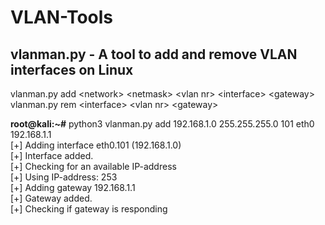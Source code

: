 # VLAN-Tools

## vlanman.py - A tool to add and remove VLAN interfaces on Linux  
  
vlanman.py add &lt;network&gt; &lt;netmask&gt; &lt;vlan nr&gt; &lt;interface&gt; &lt;gateway&gt;  
vlanman.py rem &lt;interface&gt; &lt;vlan nr&gt; &lt;gateway>  

**root@kali:~#** python3 vlanman.py add 192.168.1.0 255.255.255.0 101 eth0 192.168.1.1  
[+] Adding interface eth0.101 (192.168.1.0)  
[+] Interface added.  
[+] Checking for an available IP-address  
[+] Using IP-address: 253  
[+] Adding gateway 192.168.1.1  
[+] Gateway added.  
[+] Checking if gateway is responding  
